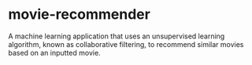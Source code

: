 # movie-recommender
 A machine learning application that uses an unsupervised learning algorithm, known as collaborative filtering, to recommend similar movies based on an inputted movie.
